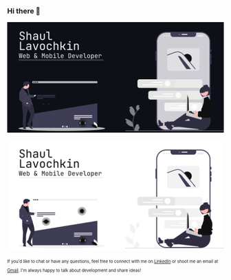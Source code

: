 ### Hi there 👋


![Dark Banner](./dark.svg#gh-dark-mode-only)  

![Light Banner](./light.svg#gh-light-mode-only)  



<sub><sup>
If you'd like to chat or have any questions, feel free to connect with me on [LinkedIn](https://www.linkedin.com/in/shaul-lavochkin-429a36191/) or shoot me an email at [Gmail](mailto:shaul.lavochkin@gmail.com). I'm always happy to talk about development and share ideas!
</sup></sub>


